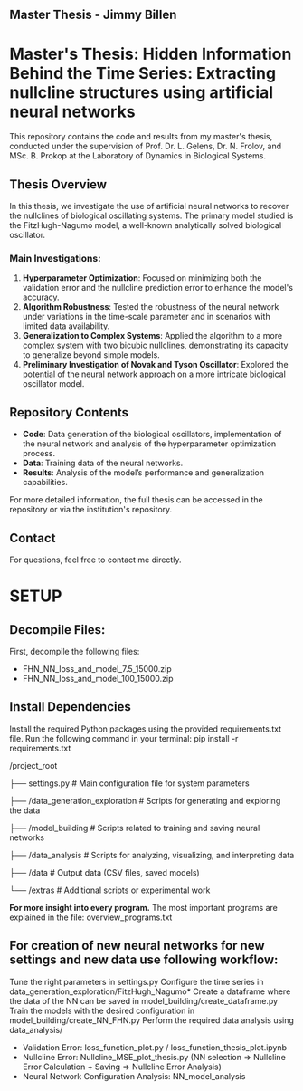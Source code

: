 Master Thesis - Jimmy Billen
-
# Master's Thesis: Hidden Information Behind the Time Series: Extracting nullcline structures using artificial neural networks

This repository contains the code and results from my master's thesis, conducted under the supervision of Prof. Dr. L. Gelens, Dr. N. Frolov, and MSc. B. Prokop at the Laboratory of Dynamics in Biological Systems.

## Thesis Overview

In this thesis, we investigate the use of artificial neural networks to recover the nullclines of biological oscillating systems. The primary model studied is the FitzHugh-Nagumo model, a well-known analytically solved biological oscillator.

### Main Investigations:
1. **Hyperparameter Optimization**: Focused on minimizing both the validation error and the nullcline prediction error to enhance the model's accuracy.
2. **Algorithm Robustness**: Tested the robustness of the neural network under variations in the time-scale parameter and in scenarios with limited data availability.
3. **Generalization to Complex Systems**: Applied the algorithm to a more complex system with two bicubic nullclines, demonstrating its capacity to generalize beyond simple models.
4. **Preliminary Investigation of Novak and Tyson Oscillator**: Explored the potential of the neural network approach on a more intricate biological oscillator model.

## Repository Contents
- **Code**: Data generation of the biological oscillators, implementation of the neural network and analysis of the hyperparameter optimization process.
- **Data**: Training data of the neural networks.
- **Results**: Analysis of the model’s performance and generalization capabilities.

For more detailed information, the full thesis can be accessed in the repository or via the institution's repository.

## Contact
For questions, feel free to contact me directly.

# SETUP
Decompile Files:
-
First, decompile the following files:
- FHN_NN_loss_and_model_7.5_15000.zip
- FHN_NN_loss_and_model_100_15000.zip

Install Dependencies
-
Install the required Python packages using the provided requirements.txt file. Run the following command in your terminal:
pip install -r requirements.txt


/project_root

├── settings.py                  # Main configuration file for system parameters

├── /data_generation_exploration # Scripts for generating and exploring the data

├── /model_building              # Scripts related to training and saving neural networks

├── /data_analysis               # Scripts for analyzing, visualizing, and interpreting data

├── /data                        # Output data (CSV files, saved models)

└── /extras                      # Additional scripts or experimental work

**For more insight into every program.**
The most important programs are explained in the file: overview_programs.txt

For creation of new neural networks for new settings and new data use following workflow:
-
Tune the right parameters in settings.py
Configure the time series in data_generation_exploration/FitzHugh_Nagumo*
Create a dataframe where the data of the NN can be saved in model_building/create_dataframe.py
Train the models with the desired configuration in model_building/create_NN_FHN.py
Perform the required data analysis using data_analysis/
- Validation Error: loss_function_plot.py / loss_function_thesis_plot.ipynb
- Nullcline Error: Nullcline_MSE_plot_thesis.py (NN selection => Nullcline Error Calculation + Saving => Nullcline Error Analysis)
- Neural Network Configuration Analysis: NN_model_analysis
